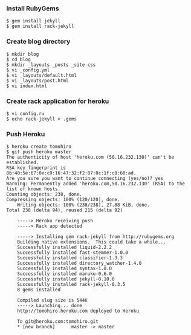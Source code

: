 
### Install RubyGems

    $ gem install jekyll
    $ gem install rack-jekyll


### Create blog directory

    $ mkdir blog
    $ cd blog
    $ mkdir _layouts _posts _site css
    $ vi _config.yml 
    $ vi _layouts/default.html
    $ vi _layouts/post.html
    $ vi index.html


### Create rack application for heroku

    $ vi config.ru
    $ echo rack-jekyll > .gems

### Push Heroku

    $ heroku create tomohiro
    $ git push heroku master
    The authenticity of host 'heroku.com (50.16.232.130)' can't be established.
    RSA key fingerprint is 8b:48:5e:67:0e:c9:16:47:32:f2:87:0c:1f:c8:60:ad.
    Are you sure you want to continue connecting (yes/no)? yes
    Warning: Permanently added 'heroku.com,50.16.232.130' (RSA) to the list of known hosts.
    Counting objects: 238, done.
    Compressing objects: 100% (120/120), done.
        Writing objects: 100% (238/238), 27.88 KiB, done.
    Total 238 (delta 94), reused 215 (delta 92)

        -----> Heroku receiving push
        -----> Rack app detected

        -----> Installing gem rack-jekyll from http://rubygems.org
        Building native extensions.  This could take a while...
        Successfully installed liquid-2.2.2
        Successfully installed fast-stemmer-1.0.0
        Successfully installed classifier-1.3.3
        Successfully installed directory_watcher-1.4.0
        Successfully installed syntax-1.0.0
        Successfully installed maruku-0.6.0
        Successfully installed jekyll-0.10.0
        Successfully installed rack-jekyll-0.3.5
        8 gems installed

        Compiled slug size is 544K
        -----> Launching... done
        http://tomohiro.heroku.com deployed to Heroku

        To git@heroku.com:tomohiro.git
        * [new branch]      master -> master
